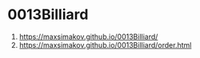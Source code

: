 # 0013Billiard
1. <https://maxsimakov.github.io/0013Billiard/>
1. <https://maxsimakov.github.io/0013Billiard/order.html>
